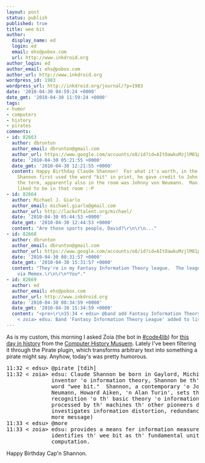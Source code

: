 ```yaml
---
layout: post
status: publish
published: true
title: wee bit
author:
  display_name: ed
  login: ed
  email: ehs@pobox.com
  url: http://www.inkdroid.org
author_login: ed
author_email: ehs@pobox.com
author_url: http://www.inkdroid.org
wordpress_id: 1983
wordpress_url: http://inkdroid.org/journal/?p=1983
date: '2010-04-30 04:59:24 +0000'
date_gmt: '2010-04-30 11:59:24 +0000'
tags:
- humor
- computers
- history
- pirates
comments:
- id: 82663
  author: dbrunton
  author_email: dbrunton@gmail.com
  author_url: https://www.google.com/accounts/o8/id?id=AItOawkuMzjlM81pM-JvzFsoNviuHmLfn6YLydc
  date: '2010-04-30 05:21:55 +0000'
  date_gmt: '2010-04-30 12:21:55 +0000'
  content: Happy Birthday Claude Shannon!  For what it's worth, in the paper where
    Shannon first used the word "bit" in print, he gave credit to John Tukey for coining
    the term, apparently also in the room was Johnny von Neumann.  Man, I would have
    liked to be in that room :-P
- id: 82664
  author: Michael J. Giarlo
  author_email: michael.giarlo@gmail.com
  author_url: http://lackoftalent.org/michael/
  date: '2010-04-30 05:44:53 +0000'
  date_gmt: '2010-04-30 12:44:53 +0000'
  content: "Are those sports people, David?\r\n\r\n..."
- id: 82668
  author: dbrunton
  author_email: dbrunton@gmail.com
  author_url: https://www.google.com/accounts/o8/id?id=AItOawkuMzjlM81pM-JvzFsoNviuHmLfn6YLydc
  date: '2010-04-30 08:31:57 +0000'
  date_gmt: '2010-04-30 15:31:57 +0000'
  content: "They're in my Fantasy Information Theory league.  The league is run solely
    via Memex.\r\n\r\n*You*."
- id: 82669
  author: ed
  author_email: ehs@pobox.com
  author_url: http://www.inkdroid.org
  date: '2010-04-30 08:34:59 +0000'
  date_gmt: '2010-04-30 15:34:59 +0000'
  content: "<pre>\r\n15:34 < edsu> @band add Fantasy Information Theory League\r\n15:34
    < zoia> edsu: Band 'Fantasy Information Theory League' added to list\r\n</pre>"
---
```

<p>As is my custom, this morning I asked Zoia (the bot in <a href="irc://freenode.net/code4lib">#code4lib</a>) for <a href="http://www.computerhistory.org/tdih/">this day in history</a> from the <a href="http://www.computerhistory.org">Computer History Musuem</a>. Lately I've been filtering it through the Pirate plugin, which transforms arbitrary text into something a pirate might say. Anyhow, today's was pretty humorous. </p>
<pre>
11:32 < edsu> @pirate [tdih]
11:32 < zoia> edsu: Claude Shannon be born in Gaylord, Michigan.  Known as th' 
              inventor 'o information theory, Shannon be th' first to use th' 
              word "wee bit."  Shannon, a contemporary 'o Johny-boy von 
              Neumann, Howard Aiken, 'n Alan Turin', sets th' stage fer th' 
              recognition 'o th' basic theory 'o information that could be 
              processed by th' machines th' other pioneers developed.  He 
              investigates information distortion, redundancy 'n noise, 'n (1 
              more message)
11:33 < edsu> @more
11:33 < zoia> edsu: provides a means fer information measurement.  He 
              identifies th' wee bit as th' fundamental unit 'o both data 'n 
              computation.
</pre>
<p>Happy Birthday Cap'n Shannon.</p>
